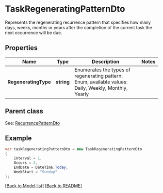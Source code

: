 # TaskRegeneratingPatternDto
Represents the regenerating recurrence pattern that specifies how many days, weeks, months or years after the completion of the current task the next occurrence will be due.             

## Properties
Name | Type | Description | Notes
------------ | ------------- | ------------- | -------------
**RegeneratingType** | **string** | Enumerates the types of regenerating pattern. Enum, available values: Daily, Weekly, Monthly, Yearly | 

## Parent class

See: [RecurrencePatternDto](RecurrencePatternDto.md)

## Example
```csharp
var taskRegeneratingPatternDto = new TaskRegeneratingPatternDto
{
    Interval = 1,
    Occurs = 2,
    EndDate = DateTime.Today,
    WeekStart = "Sunday"
};
```

[[Back to Model list]](Models.md) [[Back to README]](README.md)

